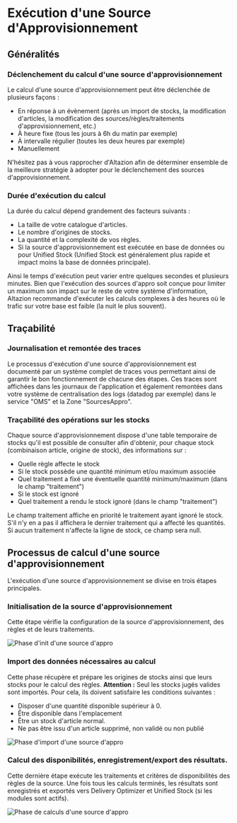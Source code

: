 # Exécution d'une Source d'Approvisionnement

## Généralités

### Déclenchement du calcul d'une source d'approvisionnement

Le calcul d'une source d'approvisionnement peut être déclenchée de plusieurs façons :
- En réponse à un évènement (après un import de stocks, la modification d'articles, la modification des sources/règles/traitements d'approvisionnement, etc.)
- À heure fixe (tous les jours à 6h du matin par exemple)
- À intervalle régulier (toutes les deux heures par exemple)
- Manuellement

N'hésitez pas à vous rapprocher d'Altazion afin de déterminer ensemble de la meilleure stratégie à adopter pour le déclenchement des sources d'approvisionnement.

### Durée d'exécution du calcul

La durée du calcul dépend grandement des facteurs suivants :
- La taille de votre catalogue d'articles.
- Le nombre d'origines de stocks.
- La quantité et la complexité de vos règles.
- Si la source d'approvisionnement est exécutée en base de données ou pour Unified Stock (Unified Stock est généralement plus rapide et impact moins la base de données principale).

Ainsi le temps d'exécution peut varier entre quelques secondes et plusieurs minutes. Bien que l'exécution des sources d'appro soit conçue pour limiter un maximum son impact sur le reste de votre système d'information, Altazion recommande d'exécuter les calculs complexes à des heures où le trafic sur votre base est faible (la nuit le plus souvent).

## Traçabilité

### Journalisation et remontée des traces

Le processus d'exécution d'une source d'approvisionnement est documenté par un système complet de traces vous permettant ainsi de garantir le bon fonctionnement de chacune des étapes.
Ces traces sont affichées dans les journaux de l'application et également remontées dans votre système de centralisation des logs (datadog par exemple) dans le service "OMS" et la Zone "SourcesAppro".

### Traçabilité des opérations sur les stocks

Chaque source d'approvisionnement dispose d'une table temporaire de stocks qu'il est possible de consulter afin d'obtenir, pour chaque stock (combinaison article, origine de stock), des informations sur :
 - Quelle règle affecte le stock
 - Si le stock possède une quantité minimum et/ou maximum associée
 - Quel traitement a fixé une éventuelle quantité minimum/maximum (dans le champ "traitement")
 - Si le stock est ignoré
 - Quel traitement a rendu le stock ignoré (dans le champ "traitement")

 Le champ traitement affiche en priorité le traitement ayant ignoré le stock. S'il n'y en a pas il affichera le dernier traitement qui a affecté les quantités. Si aucun traitement n'affecte la ligne de stock, ce champ sera null.

## Processus de calcul d'une source d'approvisionnement

L'exécution d'une source d'approvisionnement se divise en trois étapes principales.

### Initialisation de la source d'approvisionnement
Cette étape vérifie la configuration de la source d'approvisionnement, des règles et de leurs traitements.

![Phase d'init d'une source d'appro](img/TraitementSourceApproInit.png)

### Import des données nécessaires au calcul
Cette phase récupère et prépare les origines de stocks ainsi que leurs stocks pour le calcul des règles.
__Attention :__ Seul les stocks jugés valides sont importés. Pour cela, ils doivent satisfaire les conditions suivantes :
- Disposer d'une quantité disponible supérieur à 0.
- Être disponible dans l'emplacement
- Être un stock d'article normal.
- Ne pas être issu d'un article supprimé, non validé ou non publié

![Phase d'import d'une source d'appro](img/TraitementSourceApproImports.png)

### Calcul des disponibilités, enregistrement/export des résultats.
Cette dernière étape exécute les traitements et critères de disponibilités des règles de la source. Une fois tous les calculs terminés, les résultats sont enregistrés et exportés vers Delivery Optimizer et Unified Stock (si les modules sont actifs).

![Phase de calculs d'une source d'appro](img/TraitementSourceApproCalculs.png)
